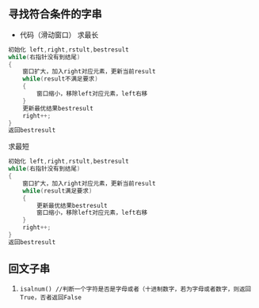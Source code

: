 ## 寻找符合条件的字串
+ 代码（滑动窗口）
求最长
```C
初始化 left,right,rstult,bestresult
while(右指针没有到结尾)
{
	窗口扩大，加入right对应元素，更新当前result
	while(result不满足要求)
	{
		窗口缩小，移除left对应元素，left右移
	}
	更新最优结果bestresult
	right++;
}
返回bestresult
```

求最短
```C
初始化 left,right,rstult,bestresult
while(右指针没有到结尾)
{
	窗口扩大，加入right对应元素，更新当前result
	while(result满足要求)
	{
		更新最优结果bestresult
		窗口缩小，移除left对应元素，left右移
	}
	right++;
}
返回bestresult
```

## 回文子串
1. `isalnum() //判断一个字符是否是字母或者（十进制数字，若为字母或者数字，则返回True，否者返回False`